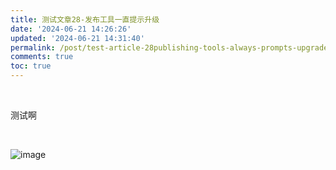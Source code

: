 ```yaml
---
title: 测试文章28-发布工具一直提示升级
date: '2024-06-21 14:26:26'
updated: '2024-06-21 14:31:40'
permalink: /post/test-article-28publishing-tools-always-prompts-upgrade-z20fqyo.html
comments: true
toc: true
---
```




‍

测试啊

‍

​![image](http://onu1xvsy0.bkt.clouddn.com/image-20240621143840-iadv7zw.png)​
